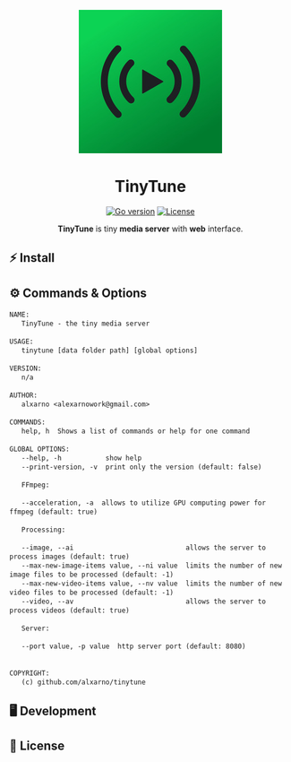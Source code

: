 <div align="center">

[![TinyTune][repo_logo_img]][repo_url]

# TinyTune

[![Go version][go_version_img]][go_dev_url]
[![License][repo_license_img]][repo_license_url]

**TinyTune** is tiny **media server** with **web** interface.

</div>

## ⚡️ Install

## ⚙️ Commands & Options

```
NAME:
   TinyTune - the tiny media server

USAGE:
   tinytune [data folder path] [global options]

VERSION:
   n/a

AUTHOR:
   alxarno <alexarnowork@gmail.com>

COMMANDS:
   help, h  Shows a list of commands or help for one command

GLOBAL OPTIONS:
   --help, -h           show help
   --print-version, -v  print only the version (default: false)

   FFmpeg:

   --acceleration, -a  allows to utilize GPU computing power for ffmpeg (default: true)

   Processing:

   --image, --ai                            allows the server to process images (default: true)
   --max-new-image-items value, --ni value  limits the number of new image files to be processed (default: -1)
   --max-new-video-items value, --nv value  limits the number of new video files to be processed (default: -1)
   --video, --av                            allows the server to process videos (default: true)

   Server:

   --port value, -p value  http server port (default: 8080)


COPYRIGHT:
   (c) github.com/alxarno/tinytune

```
## 🖥️ Development

## 🧾 License

<!-- Go -->

[go_version_img]: https://img.shields.io/badge/Go-1.22+-00ADD8?style=for-the-badge&logo=go
[go_report_img]: https://img.shields.io/badge/Go_report-A+-success?style=for-the-badge&logo=none
[go_dev_url]: https://pkg.go.dev/github.com/create-go-app/cli/v4

<!-- Repository -->

[repo_url]: https://github.com/alxarno/tinytune
[repo_logo_img]: ./web/assets/icon.jpg
[repo_license_url]: https://github.com/alxarno/tinytune/blob/main/LICENSE
[repo_license_img]: https://img.shields.io/github/license/alxarno/tinytune?style=for-the-badge&logo=none
